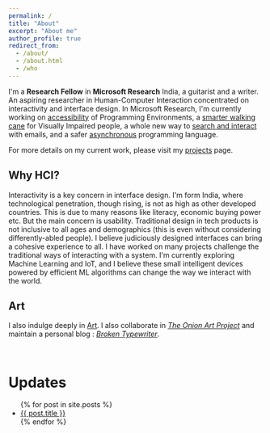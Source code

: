 ```yaml
---
permalink: /
title: "About"
excerpt: "About me"
author_profile: true
redirect_from: 
  - /about/
  - /about.html
  - /who
---
```

I'm a **Research Fellow** in **Microsoft Research** India, a guitarist and a writer. An aspiring researcher in Human-Computer Interaction concentrated on interactivity and interface design. In Microsoft Research, I'm currently working on [accessibility](https://priyan.info/codetalk) of Programming Environments, a [smarter walking cane](https://priyan.info/projects/SmartStick/) for Visually Impaired people, a whole new way to [search and interact](https://priyan.info/emailinsights) with emails, and a safer [asynchronous](https://priyan.info/psharp) programming language.  

For more details on my current work, please visit my [projects](https://priyan.info/projects) page.  

Why HCI?
---
Interactivity is a key concern in interface design. I'm form India, where technological penetration, though rising, is not as high as other developed countries. This is due to many reasons like literacy, economic buying power etc. But the main concern is usability. Traditional design in tech products is not inclusive to all ages and demographics (this is even without considering differently-abled people). I believe judiciously designed interfaces can bring a cohesive experience to all. I have worked on many projects challenge the traditional ways of interacting with a system. I'm currently exploring Machine Learning and IoT, and I believe these small intelligent devices powered by efficient ML algorithms can change the way we interact with the world.  

Art
---

I also indulge deeply in [Art](https://priyan.info/art). I also collaborate in [*The Onion Art Project*](https://theonionart.wordpress.com) and maintain a personal blog : [*Broken Typewriter*](https://priyanmuthu.wordpress.com).

<br/>

Updates
====

<ul>
  {% for post in site.posts %}
    <li>
      <a href="{{ post.url }}">{{ post.title }}</a>
    </li>
  {% endfor %}
</ul>
